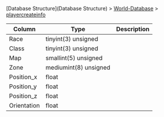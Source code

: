 [Database Structure](Database Structure) > [World-Database](World-Database) > [playercreateinfo](playercreateinfo)

Column | Type | Description
--- | --- | ---
Race | tinyint(3) unsigned | 
Class | tinyint(3) unsigned | 
Map | smallint(5) unsigned | 
Zone | mediumint(8) unsigned | 
Position_x | float | 
Position_y | float | 
Position_z | float | 
Orientation | float | 

